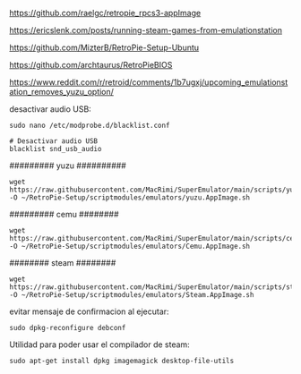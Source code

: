 https://github.com/raelgc/retropie_rpcs3-appImage

https://ericslenk.com/posts/running-steam-games-from-emulationstation

https://github.com/MizterB/RetroPie-Setup-Ubuntu

https://github.com/archtaurus/RetroPieBIOS

https://www.reddit.com/r/retroid/comments/1b7ugxj/upcoming_emulationstation_removes_yuzu_option/



desactivar audio USB:
```
sudo nano /etc/modprobe.d/blacklist.conf
```
```
# Desactivar audio USB
blacklist snd_usb_audio
```
######### yuzu ##########
```
wget https://raw.githubusercontent.com/MacRimi/SuperEmulator/main/scripts/yuzu.AppImage.sh -O ~/RetroPie-Setup/scriptmodules/emulators/yuzu.AppImage.sh
```

######### cemu ########
```
wget https://raw.githubusercontent.com/MacRimi/SuperEmulator/main/scripts/cemu.AppImage.sh -O ~/RetroPie-Setup/scriptmodules/emulators/Cemu.AppImage.sh
```
######## steam ########
```
wget https://raw.githubusercontent.com/MacRimi/SuperEmulator/main/scripts/steam.AppImage.sh -O ~/RetroPie-Setup/scriptmodules/emulators/Steam.AppImage.sh
```
evitar mensaje de confirmacion al ejecutar:
```
sudo dpkg-reconfigure debconf
```
Utilidad para poder usar el compilador de steam:
```
sudo apt-get install dpkg imagemagick desktop-file-utils
```
